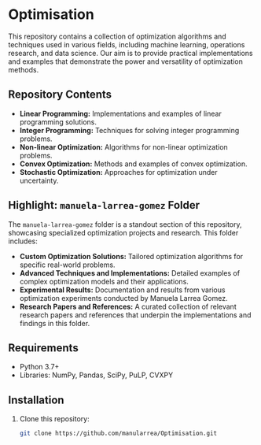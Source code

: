 # Optimisation

This repository contains a collection of optimization algorithms and techniques used in various fields, including machine learning, operations research, and data science. Our aim is to provide practical implementations and examples that demonstrate the power and versatility of optimization methods.

## Repository Contents

- **Linear Programming:** Implementations and examples of linear programming solutions.
- **Integer Programming:** Techniques for solving integer programming problems.
- **Non-linear Optimization:** Algorithms for non-linear optimization problems.
- **Convex Optimization:** Methods and examples of convex optimization.
- **Stochastic Optimization:** Approaches for optimization under uncertainty.

## Highlight: `manuela-larrea-gomez` Folder

The `manuela-larrea-gomez` folder is a standout section of this repository, showcasing specialized optimization projects and research. This folder includes:

- **Custom Optimization Solutions:** Tailored optimization algorithms for specific real-world problems.
- **Advanced Techniques and Implementations:** Detailed examples of complex optimization models and their applications.
- **Experimental Results:** Documentation and results from various optimization experiments conducted by Manuela Larrea Gomez.
- **Research Papers and References:** A curated collection of relevant research papers and references that underpin the implementations and findings in this folder.

## Requirements

- Python 3.7+
- Libraries: NumPy, Pandas, SciPy, PuLP, CVXPY

## Installation

1. Clone this repository:
   ```bash
   git clone https://github.com/manularrea/Optimisation.git
